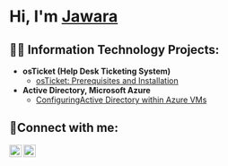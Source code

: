 <h1>Hi, I'm <a href="https://linkedin.com/in/jawara-durrette-rhodes-3811a22a5/">Jawara</a></h1>

<h2>👨‍💻 Information Technology Projects:</h2>

- <b>osTicket (Help Desk Ticketing System)</b>
    - [osTicket: Prerequisites and Installation](https://github.com/jawaradurrette/osticket-prereqs)
 - <b>Active Directory, Microsoft Azure</b>
    - [ConfiguringActive Directory within Azure VMs](https://github.com/jawaradurrette/configure-ad)

<h2>🤳Connect with me:</h2>

[<img align="left" alt="Josh | Twitter" width="22px" src="https://cdn.jsdelivr.net/npm/simple-icons@v3/icons/twitter.svg" />][twitter]
[<img align="left" alt="Josh | Instagram" width="22px" src="https://cdn.jsdelivr.net/npm/simple-icons@v3/icons/instagram.svg" />][instagram]

[twitter]: https://twitter.com/JawaraDurr
[instagram]: https://www.instagram.com/jawaradurrette
